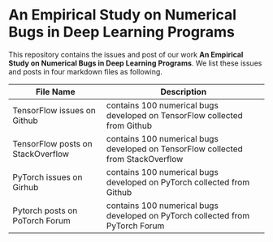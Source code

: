 # An Empirical Study on Numerical Bugs in Deep Learning Programs
This repository contains the issues and post of our work **An Empirical Study on Numerical Bugs in Deep Learning Programs**.
We list these issues and posts in four markdown files as following.

| File Name                         | Description                                                  |
| --------------------------------- | ------------------------------------------------------------ |
| TensorFlow issues on Github       | contains 100 numerical bugs developed on TensorFlow collected from Github |
| TensorFlow posts on StackOverflow | contains 100 numerical bugs developed on TensorFlow collected from  StackOverflow |
| PyTorch issues on Girhub          | contains 100 numerical bugs developed on PyTorch collected from Github |
| Pytorch posts on PoTorch Forum    | contains 100 numerical bugs developed on PyTorch collected from PyTorch  Forum |
